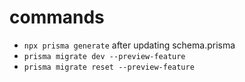 # commands

-   `npx prisma generate` after updating schema.prisma
-   `prisma migrate dev --preview-feature`
-   `prisma migrate reset --preview-feature`
